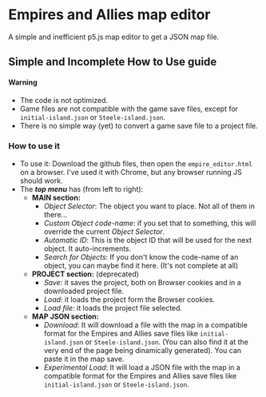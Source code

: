 # Empires and Allies map editor
A simple and inefficient p5.js map editor to get a JSON map file.

## Simple and Incomplete How to Use guide

#### Warning
- The code is not optimized.
- Game files are not compatible with the game save files, except for `initial-island.json` or `Steele-island.json`.
- There is no simple way (yet) to convert a game save file to a project file.

### How to use it
- To use it: Download the github files, then open the `empire_editor.html` on a browser. I've used it with Chrome, but any browser running JS should work.
- The ***top menu*** has (from left to right):
     - **MAIN section:**
        - *Object Selector*: The object you want to place. Not all of them in there...
        - *Custom Object code-name*: if you set that to something, this will override the current *Object Selector*.
        - *Automatic ID*: This is the object ID that will be used for the next object. It auto-increments. 
        - *Search for Objects*: If you don't know the code-name of an object, you can maybe find it here. (It's not complete at all)
    - **PROJECT section:** (deprecated)
        - *Save*: it saves the project, both on Browser cookies and in a downloaded project file. 
        - *Load*: it loads the project form the Browser cookies.
        - *Load file*: it loads the project file selected.
    - **MAP JSON section:**
        - *Download*: It will download a file with the map in a compatible format for the Empires and Allies save files like `initial-island.json` or `Steele-island.json`. (You can also find it at the very end of the page being dinamically generated). You can paste it in the map save.
        - *Experimental Load*: It will load a JSON file with the map in a compatible format for the Empires and Allies save files like `initial-island.json` or `Steele-island.json`.

